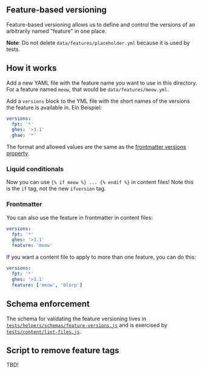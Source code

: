 ## Feature-based versioning

Feature-based versioning allows us to define and control the versions of an arbitrarily named "feature" in one place.

**Note**: Do not delete `data/features/placeholder.yml` because it is used by tests.

## How it works

Add a new YAML file with the feature name you want to use in this directory. For a feature named `meow`, that would be `data/features/meow.yml`.

Add a `versions` block to the YML file with the short names of the versions the feature is available in. Ein Beispiel:

```yaml
versions:
  fpt: '*'
  ghes: '>3.1'
  ghae: '*'
```

The format and allowed values are the same as the [frontmatter versions property](/content#versions).

### Liquid conditionals

Now you can use `{% if meow %} ... {% endif %}` in content files! Note this is the `if` tag, not the new `ifversion` tag.

### Frontmatter

You can also use the feature in frontmatter in content files:

```yaml
versions:
  fpt: '*'
  ghes: '>3.1'
  feature: 'meow'
```

If you want a content file to apply to more than one feature, you can do this:

```yaml
versions:
  fpt: '*'
  ghes: '>3.1'
  feature: ['meow', 'blorp']
```

## Schema enforcement

The schema for validating the feature versioning lives in [`tests/helpers/schemas/feature-versions.js`](tests/helpers/schemas/feature-versions.js) and is exercised by [`tests/content/lint-files.js`](tests/content/lint-files.js).

## Script to remove feature tags

TBD!
